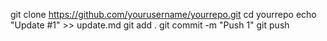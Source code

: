 git clone https://github.com/yourusername/yourrepo.git
cd yourrepo
echo "Update #1" >> update.md
git add .
git commit -m "Push 1"
git push
